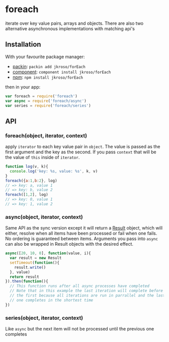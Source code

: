 
# foreach

  iterate over key value pairs, arrays and objects. There are also two alternative asynchronous implementations with matching api's

## Installation

With your favourite package manager:

- [packin](//github.com/jkroso/packin): `packin add jkroso/forEach`
- [component](//github.com/component/component#installing-packages): `component install jkroso/forEach`
- [npm](//npmjs.org/doc/cli/npm-install.html): `npm install jkroso/forEach`

then in your app:

```js
var foreach = require('foreach')
var async = require('foreach/async')
var series = require('foreach/series')
```

## API

### foreach(object, iterator, context)

  apply `iterator` to each key value pair in `object`. The value is passed as the first argument and the key as the second. If you pass `context` that will be the value of `this` inside of `iterator`.

```js
function log(v, k){
  console.log('key: %s, value: %s', k, v)
}
foreach({a:1,b:2}, log)
// => key: a, value 1
// => key: b, value 2
foreach([1,2], log)
// => key: 0, value 1
// => key: 1, value 2
```

### async(object, iterator, context)

  Same API as the sync version except it will return a [Result](//github.com/jkroso/result) object, which will either, resolve when all items have been processed or fail when one fails. No ordering is guaranteed between items. Arguments you pass into `async` can also be wrapped in Result objects with the desired effect.

```js
async([20, 10, 0], function(value, i){
  var result = new Result
  setTimeout(function(){
    result.write()
  }, value)
  return result
}).then(function(){
  // This function runs after all async processes have completed
  // Note that in this example the last iteration will complete before
  // the first because all iterations are run in parrallel and the last 
  // one completes in the shortest time
})
```

### series(object, iterator, context)

  Like `async` but the next item will not be processed until the previous one completes